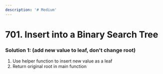 ```yaml
---
description: '# Medium'
---
```


# 701. Insert into a Binary Search Tree

### Solution 1: \(add new value to leaf, don't change root\)

1. Use helper function to insert new value as a leaf
2. Return original root in main function

